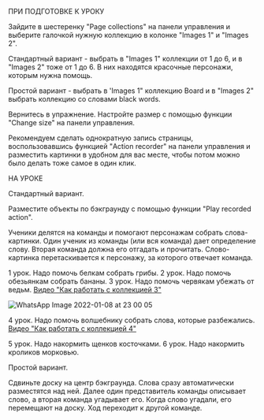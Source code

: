 ПРИ ПОДГОТОВКЕ К УРОКУ 

Зайдите в шестеренку "Page collections" на панели управления и выберите галочкой нужную коллекцию в колонке "Images 1" и "Images 2". 

Стандартный вариант  - выбрать в "Images 1" коллекции от 1 до 6, и в "Images 2" тоже от 1 до 6. В них находятся красочные персонажи, которым нужна помощь.

Простой вариант - выбрать в 'Images 1" коллекцию Board и в "Images 2" выбрать коллекцию со словами black words.
 
Вернитесь в упражнение. Настройте размер с помощью функции "Change size" на панели управления. 

Рекомендуем сделать однократную запись страницы, воспользовавшись функцией "Action recorder" на панели управления и разместить картинки в удобном для вас месте, чтобы потом можно было делать тоже самое в один клик. 

НА УРОКЕ

Стандартный вариант.

Разместите объекты по бэкграунду с помощью функции "Play recorded action".

Ученики делятся на команды и помогают персонажам собрать слова-картинки. Один ученик из команды (или вся команда) дает определение слову. Вторая команда должна его отгадать и прочитать. Слово-картинка перетаскивается к персонажу, за которого отвечает команда.

1 урок. Надо помочь белкам собрать грибы.
2 урок. Надо помочь обезьянкам собрать бананы.
3 урок. Надо помочь червякам убежать от ведьм.
[Видео "Как работать с коллекцией 3"](https://vk.com/videos-127712512?section=album_1&z=video-127712512_456239056%2Fclub127712512%2Fpl_-127712512_1)

![WhatsApp Image 2022-01-08 at 23 00 05](https://user-images.githubusercontent.com/66912801/148658167-970ec95a-aa57-45b8-9166-9a4f83506de0.jpeg)

4 урок. Надо помочь волшебнику собрать слова, которые разбежались.
[Видео "Как работать с коллекцией 4"](https://vk.com/video/@pikimoni?z=video-127712512_456239059%2Fclub127712512%2Fpl_-127712512_-2)

5 урок. Надо накормить щенков косточками.
6 урок. Надо накормить кроликов морковью.

Простой вариант. 

Сдвиньте доску на центр бэкграунда. Слова сразу автоматически разместятся над ней. Далее один представитель команды описывает слово, а вторая команда угадывает его. Когда слово угадали, его перемещают на доску. Ход переходит к другой команде. 

